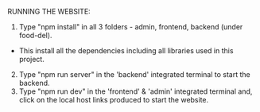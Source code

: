 RUNNING THE WEBSITE:
1. Type "npm install" in all 3 folders - admin, frontend, backend (under food-del).
- This install all the dependencies including all libraries used in this project.
2. Type "npm run server" in the 'backend' integrated terminal to start the backend.
3. Type "npm run dev" in the 'frontend' & 'admin' integrated terminal and, click on the local host links produced to start the website.
